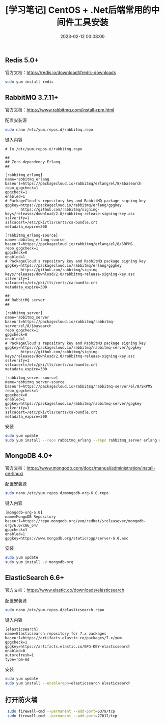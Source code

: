 ﻿---
thumbnail:
cover:
title: '[学习笔记] CentOS + .Net后端常用的中间件工具安装'
excerpt:
description:
date: 2023-02-12 00:08:00
tags:
  - 数据库
  - centos
  - 中间件

categories:
  - Linux
 
toc: true
recommend: 1
keywords: categories-java
uniqueId: 2023-02-12 00:08:00/[学习笔记] CentOS + .Net后端常用的中间件工具安装.html
---
## Redis 5.0+
官方文档：https://redis.io/download/#redis-downloads

```bash
sudo yum install redis
```


## RabbitMQ 3.7.11+

官方文档：https://www.rabbitmq.com/install-rpm.html

配置安装源
```bash
sudo nano /etc/yum.repos.d/rabbitmq.repo
```

键入内容
```
# In /etc/yum.repos.d/rabbitmq.repo

##
## Zero dependency Erlang
##

[rabbitmq_erlang]
name=rabbitmq_erlang
baseurl=https://packagecloud.io/rabbitmq/erlang/el/8/$basearch
repo_gpgcheck=1
gpgcheck=1
enabled=1
# PackageCloud's repository key and RabbitMQ package signing key
gpgkey=https://packagecloud.io/rabbitmq/erlang/gpgkey
       https://github.com/rabbitmq/signing-keys/releases/download/2.0/rabbitmq-release-signing-key.asc
sslverify=1
sslcacert=/etc/pki/tls/certs/ca-bundle.crt
metadata_expire=300

[rabbitmq_erlang-source]
name=rabbitmq_erlang-source
baseurl=https://packagecloud.io/rabbitmq/erlang/el/8/SRPMS
repo_gpgcheck=1
gpgcheck=0
enabled=1
# PackageCloud's repository key and RabbitMQ package signing key
gpgkey=https://packagecloud.io/rabbitmq/erlang/gpgkey
       https://github.com/rabbitmq/signing-keys/releases/download/2.0/rabbitmq-release-signing-key.asc
sslverify=1
sslcacert=/etc/pki/tls/certs/ca-bundle.crt
metadata_expire=300

##
## RabbitMQ server
##

[rabbitmq_server]
name=rabbitmq_server
baseurl=https://packagecloud.io/rabbitmq/rabbitmq-server/el/8/$basearch
repo_gpgcheck=1
gpgcheck=0
enabled=1
# PackageCloud's repository key and RabbitMQ package signing key
gpgkey=https://packagecloud.io/rabbitmq/rabbitmq-server/gpgkey
       https://github.com/rabbitmq/signing-keys/releases/download/2.0/rabbitmq-release-signing-key.asc
sslverify=1
sslcacert=/etc/pki/tls/certs/ca-bundle.crt
metadata_expire=300

[rabbitmq_server-source]
name=rabbitmq_server-source
baseurl=https://packagecloud.io/rabbitmq/rabbitmq-server/el/8/SRPMS
repo_gpgcheck=1
gpgcheck=0
enabled=1
gpgkey=https://packagecloud.io/rabbitmq/rabbitmq-server/gpgkey
sslverify=1
sslcacert=/etc/pki/tls/certs/ca-bundle.crt
metadata_expire=300

```

安装
```bash
sudo yum update
sudo yum install --repo rabbitmq_erlang --repo rabbitmq_server erlang rabbitmq-server
```



## MongoDB 4.0+
官方文档：https://www.mongodb.com/docs/manual/administration/install-on-linux/

配置安装源
```bash
sudo nano /etc/yum.repos.d/mongodb-org-6.0.repo
```
键入内容
```
[mongodb-org-6.0]
name=MongoDB Repository
baseurl=https://repo.mongodb.org/yum/redhat/$releasever/mongodb-org/6.0/x86_64/
gpgcheck=1
enabled=1
gpgkey=https://www.mongodb.org/static/pgp/server-6.0.asc
```

安装
```bash
sudo yum update
sudo yum install -y mongodb-org
```



## ElasticSearch 6.6+

官方文档：https://www.elastic.co/downloads/elasticsearch

配置安装源
```bash
sudo nano /etc/yum.repos.d/elasticsearch.repo
```

键入内容
```
[elasticsearch]
name=Elasticsearch repository for 7.x packages
baseurl=https://artifacts.elastic.co/packages/7.x/yum
gpgcheck=1
gpgkey=https://artifacts.elastic.co/GPG-KEY-elasticsearch
enabled=0
autorefresh=1
type=rpm-md

```
安装
```bash
sudo yum update
sudo yum install --enablerepo=elasticsearch elasticsearch

```

## 打开防火墙
```bash
 sudo firewall-cmd --permanent --add-port=6379/tcp
 sudo firewall-cmd --permanent --add-port=27017/tcp
```